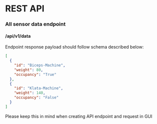 # REST API

### All sensor data endpoint

#### /api/v1/data

Endpoint response payload should follow schema described below:

```json
[
  {
    "id": "Biceps-Machine",
    "weight": 80,
    "occupancy": "True"
  },
  {
    "id": "Klata-Machine",
    "weight": 140,
    "occupancy": "False"
  }
]
```

Please keep this in mind when creating API endpoint and request in GUI